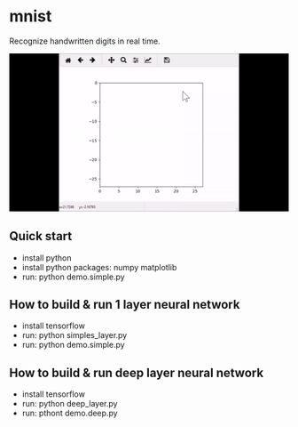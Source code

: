 # mnist
Recognize handwritten digits in real time.

![python](mnist.gif)

## Quick start
- install python
- install python packages: numpy matplotlib
- run: python demo.simple.py

## How to build & run 1 layer neural network
- install tensorflow
- run: python simples_layer.py
- run: python demo.simple.py

## How to build & run deep layer neural network
- install tensorflow
- run: python deep_layer.py
- run: pthont demo.deep.py